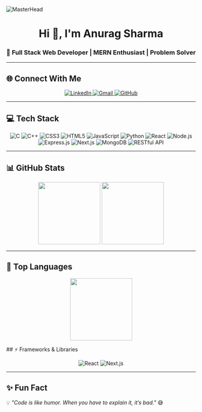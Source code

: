![MasterHead](https://user-images.githubusercontent.com/10498744/210012254-234538ff-d198-48aa-8964-37e6fd45d227.gif)

<h1 align="center">Hi 👋, I'm Anurag Sharma</h1>
<h3 align="center">🚀 Full Stack Web Developer | MERN Enthusiast | Problem Solver</h3>

---

## 🌐 Connect With Me
<p align="center">
  <a href="https://www.linkedin.com/in/anurag-sharma-454750251/">
    <img src="https://img.shields.io/badge/LinkedIn-0077B5.svg?&style=for-the-badge&logo=linkedin&logoColor=white" alt="LinkedIn"/>
  </a>
  <a href="mailto:anuragsharma73240@gmail.com">
    <img src="https://img.shields.io/badge/Gmail-D14836.svg?&style=for-the-badge&logo=gmail&logoColor=white" alt="Gmail"/>
  </a>
  <a href="https://github.com/wraith756">
    <img src="https://img.shields.io/badge/GitHub-100000.svg?&style=for-the-badge&logo=github&logoColor=white" alt="GitHub"/>
  </a>
</p>

---

## 💻 Tech Stack
<p align="center">
  <img src="https://img.shields.io/badge/C-00599C.svg?style=for-the-badge&logo=c&logoColor=white" alt="C"/>
  <img src="https://img.shields.io/badge/C++-00599C.svg?style=for-the-badge&logo=c%2B%2B&logoColor=white" alt="C++"/>
  <img src="https://img.shields.io/badge/CSS3-1572B6.svg?style=for-the-badge&logo=css3&logoColor=white" alt="CSS3"/>
  <img src="https://img.shields.io/badge/HTML5-E34F26.svg?style=for-the-badge&logo=html5&logoColor=white" alt="HTML5"/>
  <img src="https://img.shields.io/badge/JavaScript-F7DF1E.svg?style=for-the-badge&logo=javascript&logoColor=black" alt="JavaScript"/>
  <img src="https://img.shields.io/badge/Python-3670A0.svg?style=for-the-badge&logo=python&logoColor=ffdd54" alt="Python"/>
  <img src="https://img.shields.io/badge/React-20232A.svg?style=for-the-badge&logo=react&logoColor=61DAFB" alt="React"/>
  <img src="https://img.shields.io/badge/Node.js-6DA55F.svg?style=for-the-badge&logo=node.js&logoColor=white" alt="Node.js"/>
  <img src="https://img.shields.io/badge/Express.js-404d59.svg?style=for-the-badge&logo=express&logoColor=white" alt="Express.js"/>
  <img src="https://img.shields.io/badge/Next.js-000000.svg?style=for-the-badge&logo=nextdotjs&logoColor=white" alt="Next.js"/>
  <img src="https://img.shields.io/badge/MongoDB-4EA94B.svg?style=for-the-badge&logo=mongodb&logoColor=white" alt="MongoDB"/>
  <img src="https://img.shields.io/badge/RESTful%20API-005571.svg?style=for-the-badge" alt="RESTful API"/>
</p>

---

## 📊 GitHub Stats
<p align="center">
  <img src="https://github-readme-stats.vercel.app/api?username=wraith756&theme=radical&hide_border=false&include_all_commits=true&count_private=true" height="165"/>
  <img src="https://github-readme-streak-stats.herokuapp.com/?user=wraith756&theme=radical&hide_border=false" height="165"/>
</p>

---

## 🚀 Top Languages
<p align="center">
  <img src="https://github-readme-stats.vercel.app/api/top-langs/?username=wraith756&theme=radical&layout=compact&hide_border=false" height="165"/>
</p>
## ⚡ Frameworks & Libraries
<p align="center">
  <img src="https://img.shields.io/badge/React-20232A.svg?style=for-the-badge&logo=react&logoColor=61DAFB" alt="React"/>
  <img src="https://img.shields.io/badge/Next.js-000000.svg?style=for-the-badge&logo=nextdotjs&logoColor=white" alt="Next.js"/>
</p>


---

## ✨ Fun Fact
💡 *"Code is like humor. When you have to explain it, it’s bad."* 😅
